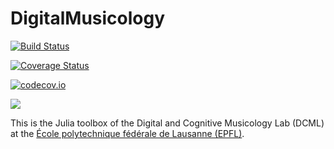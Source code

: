 # DigitalMusicology

[![Build Status](https://travis-ci.org/DCMLab/DigitalMusicology.jl.svg?branch=master)](https://travis-ci.org/DCMLab/DigitalMusicology.jl)

[![Coverage Status](https://coveralls.io/repos/DCMLab/DigitalMusicology.jl/badge.svg?branch=master&service=github)](https://coveralls.io/github/DCMLab/DigitalMusicology.jl?branch=master)

[![codecov.io](http://codecov.io/github/DCMLab/DigitalMusicology.jl/coverage.svg?branch=master)](http://codecov.io/github/DCMLab/DigitalMusicology.jl?branch=master)

[![](https://img.shields.io/badge/docs-latest-blue.svg)](https://dcmlab.github.io/DigitalMusicology.jl/latest)

This is the Julia toolbox of the Digital and Cognitive Musicology Lab (DCML) at the [École polytechnique fédérale de Lausanne (EPFL)](https://www.epfl.ch/index.en.html). 
